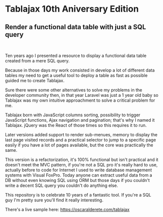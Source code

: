 # Tablajax 10th Aniversary Edition

## Render a functional data table with just a SQL query

<br>

Ten years ago I presented a resource to display a functional data table created from a mere SQL query.

Because in those days my work consisted in develop a lot of different data tables my need to get a useful tool to deploy a table as fast as possible guided me to create Tablajax.

Sure there were some other alternatives to solve my problems in the developer community then, in that year Laravel was just a 1 year old baby so Tablajax was my own intuitive approachment to solve a critical problem for me.

Tablajax born with JavaScript columns sorting, possibility to trigger JavaScript functions, Ajax navigation and pagination; that's why I named it Tablajax. jQuery was the React of those times so this requires it to run.

Later versions added support to  render sub-menues, memory to display the last page visited records and a practical selector to jump to a specific page easily if you have a lot of pages available, but the core was practically the same.

This version is a refactorization, it's 100% functional but isn't practical and it doesn't meet the MVC pattern, if you're not a SQL pro it's really hard to use, actually before to code for Internet I used to write database management systems with Visual FoxPro. Today anyone can extract useful data from a DB without even knowing SQL using ORM but those days if you couldn't write a decent SQL query you couldn't do anything else.

This repository is to celebrate 10 years of a fantastic tool. If you're a SQL guy I'm pretty sure you'll find it really interesting.

There's a live sample here:
https://oscaralderete.com/tablajax
